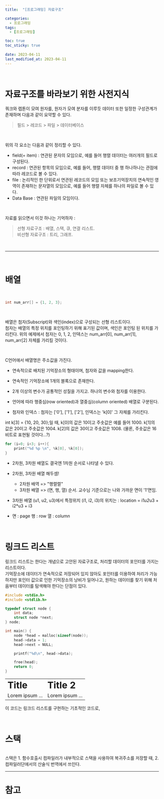 ```yaml
---
title:  "[프로그래밍] 자료구조"

categories:
  - 프로그래밍
tags:
  - [프로그래밍]

toc: true
toc_sticky: true
 
date: 2023-04-11
last_modified_at: 2023-04-11
---
```


<br>

# 자료구조를 바라보기 위한 사전지식

쿼크와 렙톤이 모여 원자를, 원자가 모여 분자를 이루듯 데이터 또한 일정한 구성관계가 존재하며 다음과 같이 요약할 수 있다.

> 필드 > 레코드 > 파일 > 데이터베이스

<br>

위의 각 요소는 다음과 같이 정리할 수 있다.  

- field(= item) : 연관된 문자의 모임으로, 예를 들어 행렬 데이터는 여러개의 필드로 구성된다.
- record : 연관된 항목의 모임으로, 예를 들어, 행렬 데이터 중 행 하나하나는 관점에 따라 레코드로 볼 수 있다.
- file : 논리적인 한 단위로서 연관된 레코드의 모임 또는 보조기억장치의 연속적인 영역이 존재하는 문자열의 모임으로, 예를 들어 행렬 자체를 하나의 파일로 볼 수 있다.
- Data Base : 연관된 파일의 모임이다.

<br>

자료를 읽으면서 이것 하나는 기억하자 :

> 선형 자료구조 : 배열, 스택, 큐, 연결 리스트.<br>비선형 자료구조 : 트리, 그래프.

<br>

---

<br>

# 배열

<br>

```c
int num_arr[] = {1, 2, 3};
```

<br>

배열은 첨자(Subscript)와 색인(index)으로 구성되는 선형 리스트이다.  
첨자는 배열의 특정 위치를 포인팅하기 위해 표기된 값이며, 색인은 포인팅 된 위치를 가리킨다. 위의 예제에서 첨자는 0, 1, 2, 인덱스는 num_arr[0], num_arr[1], num_arr[2] 자체를 가리킬 것이다.

<br>

C언어애서 배열명은 주소값을 가진다.
- 연속적으로 배치된 기억장소의 형태이며, 첨자와 값을 mapping한다.
- 연속적인 기억장소에 1개의 블록으로 존재한다.
- 2개 이상의 변수가 공통적인 성질을 가지고. 하나의 변수와 첨자를 이용한다.
- 언어에 따라 행중심(row oriented)과 열중심(column oriented) 배열로 구분된다.

- 첨자와 인덱스 : 첨자는 ['0'], ['1'], ['2'], 인덱스는 'k[0]' 그 자체를 가리킨다.

int k[3] = {10, 20, 30};일 때,
k[0]의 값은 10이고 주솟값은 예를 들어 1000.
k[1]의 값은 20이고 주솟값은 1004.
k[2]의 값은 30이고 주솟값은 1008. (물론, 주솟값은 16비트로 표현될 것이다...?)

```c
for (i=0; i<3; i++){
    print("%d %p \n", %k[0], %k[0]);
}
```

- 2차원, 3차원 배열도 결국엔 1차원 순서로 나타낼 수 있다.

- 2차원, 3차원 배열 해두셈!
  - 2차원 배역 => "행렬렬"
  - 3차원 배열 => (면, 행, 열) 순서. 교수님 기준으로는 나와 가까운 면이 '1'면임.

- 3차원 배열 (u1, u2, u3)에서 특정위치 (i1, i2, i3)의 위치는 : location = i1*u2*u3 + i2*u3 + i3

- 면 : page
  행 : row
  열 : column

<br>

# 링크드 리스트

링크드 리스트는 한다는 개념으로 고안된 자료구조로, 처리할 데이터의 포인터를 가지는 리스트이다.  
기억장소에 데이터가 연속적으로 저장되어 있지 않아도 포인터를 이용하여 처리가 가능하지만 포인터 값으로 인한 기억장소의 낭비가 일어나고, 원하는 데이터를 찾기 위해 처음부터 데이터를 탐색해야 한다는 단점이 있다.

```c
#include <stdio.h>
#include <stdlib.h>

typedef struct node {
    int data;
    struct node *next;
} node;

int main() {
    node *head = malloc(sizeof(node));
    head->data = 1;
    head->next = NULL;

    printf("%d\n", head->data);

    free(head);
    return 0;
}
```

<table border="0">
<tr>
    <td><b style="font-size:30px">Title</b></td>
    <td><b style="font-size:30px">Title 2</b></td>
</tr>
<tr>
    <td>Lorem ipsum ...</td>
    <td>Lorem ipsum ...</td>
</tr>
</table>

이 코드는 링크드 리스트를 구현하는 기초적인 코드로, 

<br>

# 스택

```c
```

스택은 1. 함수호출시 컴파일러가 내부적으로 스택을 사용하여 복귀주소를 저장할 때, 2. 컴파일러단에서의 산술식 번역에서 쓰인다.



---

# **참고**